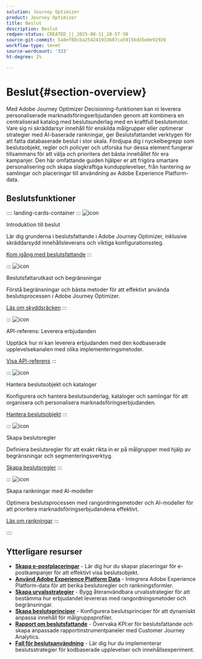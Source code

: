 ```yaml
---
solution: Journey Optimizer
product: Journey Optimizer
title: Beslut
description: Beslut
redpen-status: CREATED_||_2025-08-11_20-57-38
source-git-commit: 5a8ef88cba254241933607ca59156d35e0e92926
workflow-type: tm+mt
source-wordcount: '333'
ht-degree: 1%

---
```



# Beslut{#section-overview}

Med Adobe Journey Optimizer Decisioning-funktionen kan ni leverera personaliserade marknadsföringserbjudanden genom att kombinera en centraliserad katalog med beslutsunderlag med en kraftfull beslutsmotor. Vare sig ni skräddarsyr innehåll för enskilda målgrupper eller optimerar strategier med AI-baserade rankningar, ger Beslutsfattandet verktygen för att fatta databaserade beslut i stor skala. Fördjupa dig i nyckelbegrepp som beslutsobjekt, regler och policyer och utforska hur dessa element fungerar tillsammans för att välja och prioritera det bästa innehållet för era kampanjer. Den här omfattande guiden hjälper er att frigöra smartare personalisering och skapa slagkraftiga kundupplevelser, från hantering av samlingar och placeringar till användning av Adobe Experience Platform-data.

## Beslutsfunktioner

:::: landing-cards-container
:::
![icon](https://cdn.experienceleague.adobe.com/icons/circle-play.svg)

Introduktion till beslut

Lär dig grunderna i beslutsfattande i Adobe Journey Optimizer, inklusive skräddarsydd innehållsleverans och viktiga konfigurationssteg.

[Kom igång med beslutsfattande](../using/experience-decisioning/gs-experience-decisioning.md)
:::

:::
![icon](https://cdn.experienceleague.adobe.com/icons/shield-halved.svg)

Beslutsfattarutkast och begränsningar

Förstå begränsningar och bästa metoder för att effektivt använda beslutsprocessen i Adobe Journey Optimizer.

[Läs om skyddsräcken](../using/experience-decisioning/decisioning-guardrails.md)
:::

:::
![icon](https://cdn.experienceleague.adobe.com/icons/code-branch.svg)

API-referens: Leverera erbjudanden

Upptäck hur ni kan leverera erbjudanden med den kodbaserade upplevelsekanalen med olika implementeringsmetoder.

[Visa API-referens](experience-decisioning-api-reference-landing-page.md)
:::

:::
![icon](https://cdn.experienceleague.adobe.com/icons/list-check.svg)

Hantera beslutsobjekt och kataloger

Konfigurera och hantera beslutsunderlag, kataloger och samlingar för att organisera och personalisera marknadsföringserbjudanden.

[Hantera beslutsobjekt](manage-decision-items-landing-page.md)
:::

:::
![icon](https://cdn.experienceleague.adobe.com/icons/bullseye.svg)

Skapa beslutsregler

Definiera beslutsregler för att exakt rikta in er på målgrupper med hjälp av begränsningar och segmenteringsverktyg.

[Skapa beslutsregler](../using/experience-decisioning/rules.md)
:::

:::
![icon](https://cdn.experienceleague.adobe.com/icons/gear.svg)

Skapa rankningar med AI-modeller

Optimera beslutsprocessen med rangordningsmetoder och AI-modeller för att prioritera marknadsföringserbjudandena effektivt.

[Läs om rankningar](experience-decisioning-rankings-landing-page.md)
:::

::::


## Ytterligare resurser

- **[Skapa e-postplaceringar](../using/experience-decisioning/placements.md)** - Lär dig hur du skapar placeringar för e-postkampanjer för att effektivt visa beslutsobjekt.
- **[Använd Adobe Experience Platform Data](aep-data-landing-page.md)** - Integrera Adobe Experience Platform-data för att berika beslutsregler och rankningsformler.
- **[Skapa urvalsstrategier](../using/experience-decisioning/selection-strategies.md)** - Bygg återanvändbara urvalsstrategier för att bestämma hur erbjudandet levereras med rangordningsmetoder och begränsningar.
- **[Skapa beslutsprinciper](../using/experience-decisioning/create-decision.md)** - Konfigurera beslutsprinciper för att dynamiskt anpassa innehåll för målgruppsprofiler.
- **[Rapport om beslutsfattande](../using/experience-decisioning/cja-reporting.md)** - Övervaka KPI:er för beslutsfattande och skapa anpassade rapportinstrumentpaneler med Customer Journey Analytics.
- **[Fall för beslutsanvändning](../using/experience-decisioning/experience-decisioning-uc.md)** - Lär dig hur du implementerar beslutsstrategier för kodbaserade upplevelser och innehållsexperiment.
